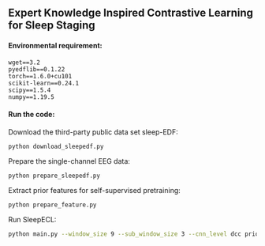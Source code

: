 

## Expert Knowledge Inspired Contrastive Learning for Sleep Staging

#### Environmental requirement:

```
wget==3.2
pyedflib==0.1.22
torch==1.6.0+cu101
scikit-learn==0.24.1
scipy==1.5.4
numpy==1.19.5
```

#### Run the code:

Download the third-party public data set sleep-EDF:

```shell
python download_sleepedf.py
```

Prepare the single-channel EEG data:

```shell
python prepare_sleepedf.py
```

Extract prior features for self-supervised pretraining:

```
python prepare_feature.py
```

Run SleepECL:

```sh
python main.py --window_size 9 --sub_window_size 3 --cnn_level dcc prior --sa_level dcc prior --data_dir ./data/sleepedf/sleep-cassette/eeg_fpz_cz --feature_path ./data/sleepedf/sleep-cassette/feature/eeg_fpz_cz_powerband.pkl
```

